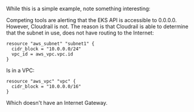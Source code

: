 While this is a simple example, note something interesting:

Competing tools are alerting that the EKS API is accessible to 0.0.0.0. However, Cloudrail is not. The reason is that Cloudrail is able to determine that the subnet in use, does not have routing to the Internet:

```hcl
resource "aws_subnet" "subnet1" {
  cidr_block = "10.0.0.0/24"
  vpc_id = aws_vpc.vpc.id
}
```

Is in a VPC:
```hcl
resource "aws_vpc" "vpc" {
  cidr_block = "10.0.0.0/16"
}
```

Which doesn't have an Internet Gateway.